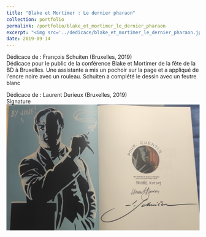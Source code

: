 ```yaml
---
title: "Blake et Mortimer : Le dernier pharaon"
collection: portfolio
permalink: /portfolio/blake_et_mortimer_le_dernier_pharaon
excerpt: "<img src='../dedicace/blake_et_mortimer_le_dernier_pharaon.jpg'>"
date: 2019-09-14
---
```


Dédicace de : François Schuiten (Bruxelles, 2019)<br>Dédicace pour le public de la conférence Blake et Mortimer de la fête de la BD à Bruxelles. Une assistante a mis un pochoir sur la page et a appliqué de l'encre noire avec un rouleau. Schuiten a complété le dessin avec un feutre blanc

Dédicace de : Laurent Durieux (Bruxelles, 2019)<br>Signature
<img src='../dedicace/blake_et_mortimer_le_dernier_pharaon.jpg'>